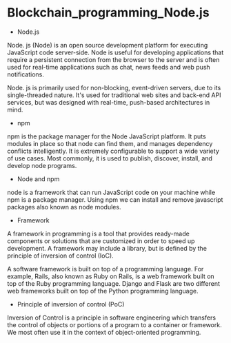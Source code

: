 # Blockchain_programming_Node.js

- Node.js

Node. js (Node) is an open source development platform for executing JavaScript code server-side. Node is useful for developing applications that require a persistent connection from the browser to the server and is often used for real-time applications such as chat, news feeds and web push notifications.

Node. js is primarily used for non-blocking, event-driven servers, due to its single-threaded nature. It's used for traditional web sites and back-end API services, but was designed with real-time, push-based architectures in mind.

- npm

npm is the package manager for the Node JavaScript platform. It puts modules in place so that node can find them, and manages dependency conflicts intelligently. It is extremely configurable to support a wide variety of use cases. Most commonly, it is used to publish, discover, install, and develop node programs.

- Node and npm

node is a framework that can run JavaScript code on your machine while npm is a package manager. Using npm we can install and remove javascript packages also known as node modules.

- Framework

A framework in programming is a tool that provides ready-made components or solutions that are customized in order to speed up development. A framework may include a library, but is defined by the principle of inversion of control (IoC).

A software framework is built on top of a programming language. For example, Rails, also known as Ruby on Rails, is a web framework built on top of the Ruby programming language. Django and Flask are two different web frameworks built on top of the Python programming language.

- Principle of inversion of control (PoC)

Inversion of Control is a principle in software engineering which transfers the control of objects or portions of a program to a container or framework. We most often use it in the context of object-oriented programming.
